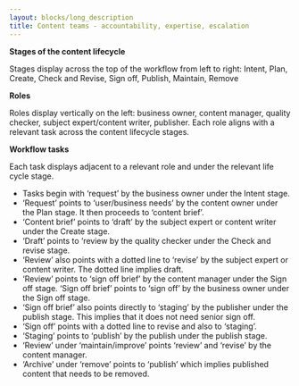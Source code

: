 ```yaml
---
layout: blocks/long_description
title: Content teams - accountability, expertise, escalation
---
```

**Stages of the content lifecycle**

Stages display across the top of the workflow from left to right: Intent, Plan, Create, Check and Revise, Sign off, Publish, Maintain, Remove

**Roles**

Roles display vertically on the left: business owner, content manager, quality checker, subject expert/content writer, publisher. Each role aligns with a relevant task across the content lifecycle stages. 
 
**Workflow tasks**

Each task displays adjacent to a relevant role and under the relevant life cycle stage. 

- Tasks begin with ‘request’ by the business owner under the Intent stage.
- ‘Request’ points to ‘user/business needs’ by the content owner under the Plan stage. It then proceeds to  ‘content brief’.
- ‘Content brief’ points to ‘draft’ by the subject expert or content writer under the Create stage.
- ‘Draft’ points to ‘review by the quality checker under the Check and revise stage.
- ‘Review’ also points with a dotted line to ‘revise’ by the subject expert or content writer. The dotted line implies draft.
- ‘Review’ points to ‘sign off brief’ by the content manager under the Sign off stage.
‘Sign off brief’ points to ‘sign off’ by the business owner under the Sign off stage. 
- ‘Sign off brief’ also points directly to ‘staging’ by the publisher under the publish stage. This implies that it does not need senior sign off.
- ‘Sign off’ points with a dotted line to revise and also to ‘staging’.
- ‘Staging’ points to ‘publish’ by the publish under the publish stage.
- ‘Review’ under ‘maintain/improve’ points ‘review’ and ‘revise’ by the content manager.
- ‘Archive’ under ‘remove’ points to ‘publish’ which implies published content that needs to be removed.
